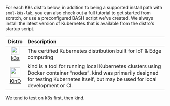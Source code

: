 For each K8s distro below, in addition to being a supported install path with `smol-k8s-lab`, you can also check out a full tutorial to get started from scratch, or use a preconfigured BASH script we've created. We always install the latest version of Kubernetes that is available from the distro's startup script.

|  Distro    |         Description                                   |
|:----------:|:------------------------------------------------------|
| [<img src="https://raw.githubusercontent.com/jessebot/smol-k8s-lab/main/docs/images/icons/k3s_icon.ico" width="26">][k3s] <br /> [k3s] | The certified Kubernetes distribution built for IoT & Edge computing |
| [<img src="https://raw.githubusercontent.com/jessebot/smol-k8s-lab/main/docs/images/icons/kind_icon.png" width="32">][KinD] <br /> [KinD] | kind is a tool for running local Kubernetes clusters using Docker container “nodes”. kind was primarily designed for testing Kubernetes itself, but may be used for local development or CI. |

We tend to test on k3s first, then kind.

<!-- k8s distro link references -->
[k3s]: https://k3s.io/
[KinD]: https://kind.sigs.k8s.io/
